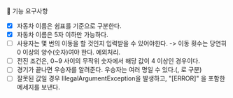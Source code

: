 🚀 기능 요구사항
*[X] 자동차 이름은 쉼표를 기준으로 구분한다.
*[X] 자동차 이름은 5자 이하만 가능하다.
*[ ] 사용자는 몇 번의 이동을 할 것인지 입력받을 수 있어야한다.
-> 이동 횟수는 당연히 0 이상의 양수(숫자)여야 한다. 예외처리.
*[ ] 전진 조건은, 0~9 사이의 무작위 숫자에서 해당 값이 4 이상인 경우이다.
*[ ] 경기가 끝나면 우승자를 알려준다. 우승자는 여러 명일 수 있다.(, 로 구분)
*[ ] 잘못된 값일 경우 IllegalArgumentException을 발생하고, "[ERROR]" 을 포함한 메세지를 보낸다.
